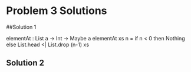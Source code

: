 # Problem 3 Solutions

##Solution 1

elementAt : List a -> Int -> Maybe a 
elementAt xs n = 
    if n < 0 then 
        Nothing 
    else 
        List.head <| List.drop (n-1) xs

## Solution 2

